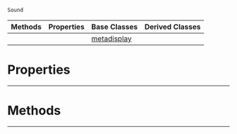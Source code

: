  `Sound`

|Methods|Properties|Base Classes|Derived Classes|
|---|---|---|---|
| | |[metadisplay](https://github.com/dragonCASTjosh/PlasmaDocs/blob/master/code_reference/class_reference/metadisplay.markdown)| |


 #  Properties


---  
 #  Methods


---  
 

 